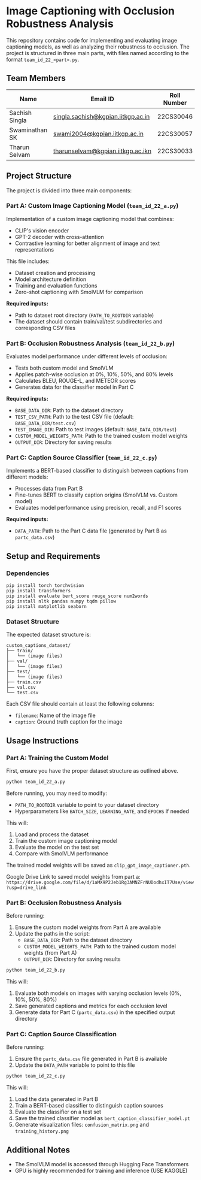 # Image Captioning with Occlusion Robustness Analysis

This repository contains code for implementing and evaluating image captioning models, as well as analyzing their robustness to occlusion. The project is structured in three main parts, with files named according to the format `team_id_22_<part>.py`.

## Team Members

| Name           | Email ID                           | Roll Number |
|----------------|------------------------------------|-------------|
| Sachish Singla | singla.sachish@kgpian.iitkgp.ac.in | 22CS30046   |
| Swaminathan SK | swami2004@kgpian.iitkgp.ac.in      | 22CS30057   |
| Tharun Selvam  | tharunselvam@kgpian.iitkgp.ac.ikn  | 22CS30033   |

## Project Structure

The project is divided into three main components:

### Part A: Custom Image Captioning Model (`team_id_22_a.py`)

Implementation of a custom image captioning model that combines:
- CLIP's vision encoder
- GPT-2 decoder with cross-attention
- Contrastive learning for better alignment of image and text representations

This file includes:
- Dataset creation and processing
- Model architecture definition
- Training and evaluation functions
- Zero-shot captioning with SmolVLM for comparison

**Required inputs:**
- Path to dataset root directory (`PATH_TO_ROOTDIR` variable)
- The dataset should contain train/val/test subdirectories and corresponding CSV files

### Part B: Occlusion Robustness Analysis (`team_id_22_b.py`)

Evaluates model performance under different levels of occlusion:
- Tests both custom model and SmolVLM
- Applies patch-wise occlusion at 0%, 10%, 50%, and 80% levels
- Calculates BLEU, ROUGE-L, and METEOR scores
- Generates data for the classifier model in Part C

**Required inputs:**
- `BASE_DATA_DIR`: Path to the dataset directory
- `TEST_CSV_PATH`: Path to the test CSV file (default: `BASE_DATA_DIR/test.csv`)
- `TEST_IMAGE_DIR`: Path to test images (default: `BASE_DATA_DIR/test`)
- `CUSTOM_MODEL_WEIGHTS_PATH`: Path to the trained custom model weights
- `OUTPUT_DIR`: Directory for saving results

### Part C: Caption Source Classifier (`team_id_22_c.py`)

Implements a BERT-based classifier to distinguish between captions from different models:
- Processes data from Part B
- Fine-tunes BERT to classify caption origins (SmolVLM vs. Custom model)
- Evaluates model performance using precision, recall, and F1 scores

**Required inputs:**
- `DATA_PATH`: Path to the Part C data file (generated by Part B as `partc_data.csv`)

## Setup and Requirements

### Dependencies

```
pip install torch torchvision
pip install transformers
pip install evaluate bert_score rouge_score num2words
pip install nltk pandas numpy tqdm pillow
pip install matplotlib seaborn
```

### Dataset Structure

The expected dataset structure is:
```
custom_captions_dataset/
├── train/
│   └── (image files)
├── val/
│   └── (image files)
├── test/
│   └── (image files)
├── train.csv
├── val.csv
└── test.csv
```

Each CSV file should contain at least the following columns:
- `filename`: Name of the image file
- `caption`: Ground truth caption for the image

## Usage Instructions

### Part A: Training the Custom Model

First, ensure you have the proper dataset structure as outlined above.

```bash
python team_id_22_a.py
```

Before running, you may need to modify:
- `PATH_TO_ROOTDIR` variable to point to your dataset directory
- Hyperparameters like `BATCH_SIZE`, `LEARNING_RATE`, and `EPOCHS` if needed

This will:
1. Load and process the dataset
2. Train the custom image captioning model
3. Evaluate the model on the test set
4. Compare with SmolVLM performance

The trained model weights will be saved as `clip_gpt_image_captioner.pth`.

Google Drive Link to saved model weights from part a: 
`https://drive.google.com/file/d/1aMX9P2Jeb1Rg3AMNZFrNUDodhxIT7Use/view?usp=drive_link`

### Part B: Occlusion Robustness Analysis

Before running:
1. Ensure the custom model weights from Part A are available
2. Update the paths in the script:
   - `BASE_DATA_DIR`: Path to the dataset directory
   - `CUSTOM_MODEL_WEIGHTS_PATH`: Path to the trained custom model weights (from Part A)
   - `OUTPUT_DIR`: Directory for saving results

```bash
python team_id_22_b.py
```

This will:
1. Evaluate both models on images with varying occlusion levels (0%, 10%, 50%, 80%)
2. Save generated captions and metrics for each occlusion level
3. Generate data for Part C (`partc_data.csv`) in the specified output directory

### Part C: Caption Source Classification

Before running:
1. Ensure the `partc_data.csv` file generated in Part B is available
2. Update the `DATA_PATH` variable to point to this file

```bash
python team_id_22_c.py
```

This will:
1. Load the data generated in Part B
2. Train a BERT-based classifier to distinguish caption sources
3. Evaluate the classifier on a test set
4. Save the trained classifier model as `bert_caption_classifier_model.pt`
5. Generate visualization files: `confusion_matrix.png` and `training_history.png`

## Additional Notes

- The SmolVLM model is accessed through Hugging Face Transformers
- GPU is highly recommended for training and inference (USE KAGGLE)
